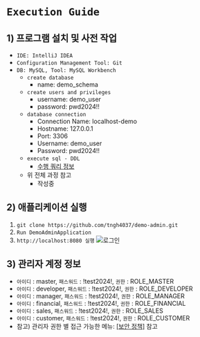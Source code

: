 # `Execution Guide`

## 1) 프로그램 설치 및 사전 작업
- `IDE: IntelliJ IDEA`
- `Configuration Management Tool: Git`
- `DB: MySQL, Tool: MySQL Workbench`
  - `create database`
    - name: demo_schema
  - `create users and privileges`
    - username: demo_user
    - password: pwd2024!!
  - `database connection`
    - Connection Name: localhost-demo
    - Hostname: 127.0.0.1
    - Port: 3306
    - Username: demo_user
    - Password: pwd2024!!
  - `execute sql - DDL`
    - [수행 쿼리 정보](../sql/schema.sql)
  - 위 전체 과정 참고
    - 작성중


## 2) 애플리케이션 실행
1. `git clone https://github.com/tngh4037/demo-admin.git`
2. `Run DemoAdminApplication`
3. `http://localhost:8080 실행`
![로그인](./images/Access.png)


## 3) 관리자 계정 정보
- `아이디` : master, `패스워드` : !test2024!, `권한` : ROLE_MASTER
- `아이디` : developer, `패스워드` : !test2024!, `권한` : ROLE_DEVELOPER
- `아이디` : manager, `패스워드` : !test2024!, `권한` : ROLE_MANAGER
- `아이디` : financial, `패스워드` : !test2024!, `권한` : ROLE_FINANCIAL
- `아이디` : sales, `패스워드` : !test2024!, `권한` : ROLE_SALES
- `아이디` : customer, `패스워드` : !test2024!, `권한` : ROLE_CUSTOMER
- 참고) 관리자 권한 별 접근 가능한 메뉴: [[보안 정책]](../docs/SecurityGuide.md) 참고